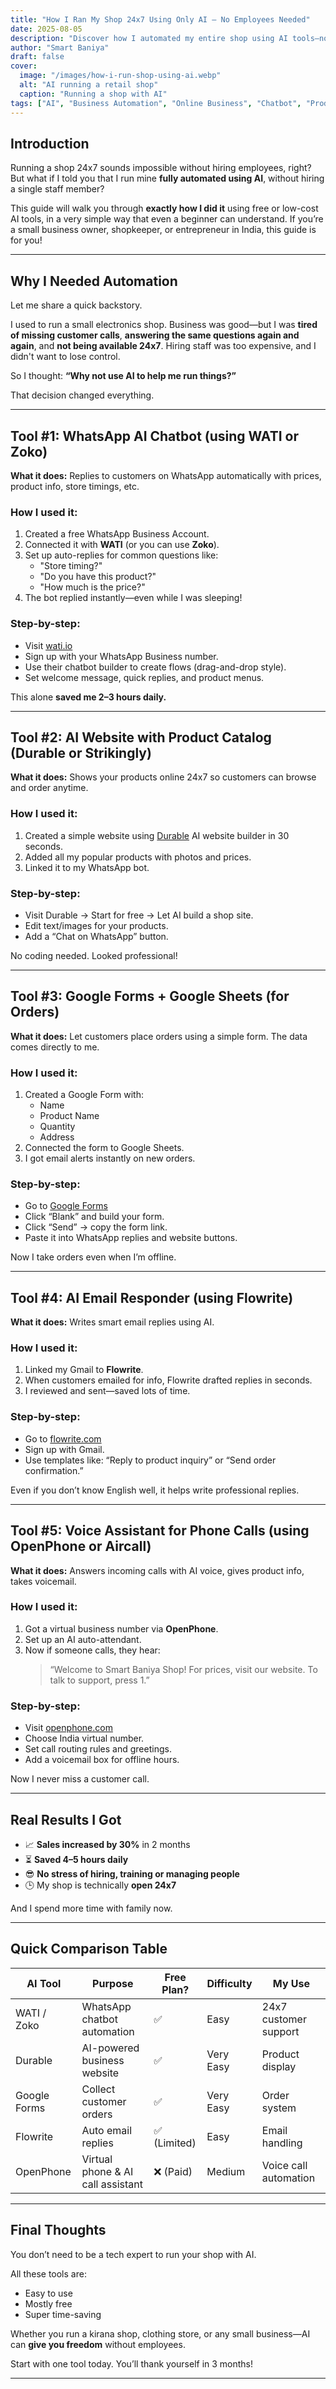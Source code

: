 ```yaml
---
title: "How I Ran My Shop 24x7 Using Only AI – No Employees Needed"
date: 2025-08-05
description: "Discover how I automated my entire shop using AI tools—no staff needed! Learn the exact steps, tools, and setup I used to run a business non-stop."
author: "Smart Baniya"
draft: false
cover:
  image: "/images/how-i-run-shop-using-ai.webp"
  alt: "AI running a retail shop"
  caption: "Running a shop with AI"
tags: ["AI", "Business Automation", "Online Business", "Chatbot", "Productivity Tools"]
---
```


## Introduction

Running a shop 24x7 sounds impossible without hiring employees, right? But what if I told you that I run mine **fully automated using AI**, without hiring a single staff member?

This guide will walk you through **exactly how I did it** using free or low-cost AI tools, in a very simple way that even a beginner can understand. If you’re a small business owner, shopkeeper, or entrepreneur in India, this guide is for you!

---

## Why I Needed Automation

Let me share a quick backstory.

I used to run a small electronics shop. Business was good—but I was **tired of missing customer calls**, **answering the same questions again and again**, and **not being available 24x7**. Hiring staff was too expensive, and I didn't want to lose control.

So I thought: **“Why not use AI to help me run things?”**

That decision changed everything.

---

## Tool #1: WhatsApp AI Chatbot (using WATI or Zoko)

**What it does:** Replies to customers on WhatsApp automatically with prices, product info, store timings, etc.

### How I used it:
1. Created a free WhatsApp Business Account.
2. Connected it with **WATI** (or you can use **Zoko**).
3. Set up auto-replies for common questions like:
   - "Store timing?"
   - "Do you have this product?"
   - "How much is the price?"
4. The bot replied instantly—even while I was sleeping!

### Step-by-step:
- Visit [wati.io](https://wati.io)
- Sign up with your WhatsApp Business number.
- Use their chatbot builder to create flows (drag-and-drop style).
- Set welcome message, quick replies, and product menus.

This alone **saved me 2–3 hours daily.**

---

## Tool #2: AI Website with Product Catalog (Durable or Strikingly)

**What it does:** Shows your products online 24x7 so customers can browse and order anytime.

### How I used it:
1. Created a simple website using [Durable](https://durable.co) AI website builder in 30 seconds.
2. Added all my popular products with photos and prices.
3. Linked it to my WhatsApp bot.

### Step-by-step:
- Visit Durable → Start for free → Let AI build a shop site.
- Edit text/images for your products.
- Add a “Chat on WhatsApp” button.

No coding needed. Looked professional!

---

## Tool #3: Google Forms + Google Sheets (for Orders)

**What it does:** Let customers place orders using a simple form. The data comes directly to me.

### How I used it:
1. Created a Google Form with:
   - Name
   - Product Name
   - Quantity
   - Address
2. Connected the form to Google Sheets.
3. I got email alerts instantly on new orders.

### Step-by-step:
- Go to [Google Forms](https://forms.google.com)
- Click “Blank” and build your form.
- Click “Send” → copy the form link.
- Paste it into WhatsApp replies and website buttons.

Now I take orders even when I’m offline.

---

## Tool #4: AI Email Responder (using Flowrite)

**What it does:** Writes smart email replies using AI.

### How I used it:
1. Linked my Gmail to **Flowrite**.
2. When customers emailed for info, Flowrite drafted replies in seconds.
3. I reviewed and sent—saved lots of time.

### Step-by-step:
- Go to [flowrite.com](https://www.flowrite.com)
- Sign up with Gmail.
- Use templates like: “Reply to product inquiry” or “Send order confirmation.”

Even if you don’t know English well, it helps write professional replies.

---

## Tool #5: Voice Assistant for Phone Calls (using OpenPhone or Aircall)

**What it does:** Answers incoming calls with AI voice, gives product info, takes voicemail.

### How I used it:
1. Got a virtual business number via **OpenPhone**.
2. Set up an AI auto-attendant.
3. Now if someone calls, they hear:
   > “Welcome to Smart Baniya Shop! For prices, visit our website. To talk to support, press 1.”

### Step-by-step:
- Visit [openphone.com](https://www.openphone.com)
- Choose India virtual number.
- Set call routing rules and greetings.
- Add a voicemail box for offline hours.

Now I never miss a customer call.

---

## Real Results I Got

- 📈 **Sales increased by 30%** in 2 months
- ⏳ **Saved 4–5 hours daily**
- 😎 **No stress of hiring, training or managing people**
- 🕒 My shop is technically **open 24x7**

And I spend more time with family now.

---

## Quick Comparison Table

| AI Tool           | Purpose                            | Free Plan? | Difficulty | My Use |
|-------------------|-------------------------------------|------------|------------|--------|
| WATI / Zoko       | WhatsApp chatbot automation         | ✅         | Easy       | 24x7 customer support |
| Durable           | AI-powered business website         | ✅         | Very Easy  | Product display |
| Google Forms      | Collect customer orders             | ✅         | Very Easy  | Order system |
| Flowrite          | Auto email replies                  | ✅ (Limited) | Easy     | Email handling |
| OpenPhone         | Virtual phone & AI call assistant   | ❌ (Paid)   | Medium     | Voice call automation |

---

## Final Thoughts

You don’t need to be a tech expert to run your shop with AI.

All these tools are:
- Easy to use
- Mostly free
- Super time-saving

Whether you run a kirana shop, clothing store, or any small business—AI can **give you freedom** without employees.

Start with one tool today. You’ll thank yourself in 3 months!

---